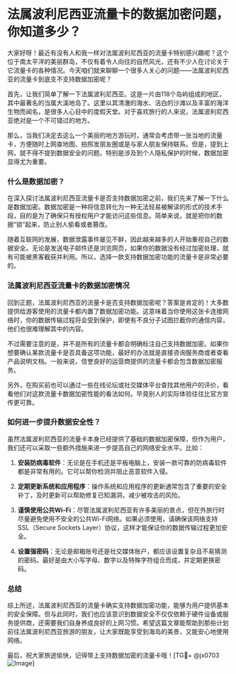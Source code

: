 # 法属波利尼西亚流量卡的数据加密问题，你知道多少？

大家好呀！最近有没有人和我一样对法属波利尼西亚的流量卡特别感兴趣呢？这个位于南太平洋的美丽群岛，不仅有着令人向往的自然风光，还有不少人在讨论关于它流量卡的各种情况。今天咱们就来聊聊一个很多人关心的问题——法属波利尼西亚的流量卡到底支不支持数据加密呢？

首先，让我们简单了解一下法属波利尼西亚。这是一片由118个岛屿组成的地区，其中最著名的当属大溪地岛了。这里以其清澈的海水、洁白的沙滩以及丰富的海洋生物而闻名，是很多人心目中的度假天堂。对于喜欢旅行的人来说，法属波利尼西亚绝对是一个不可错过的地方。

那么，当我们决定去这么一个美丽的地方游玩时，通常会考虑带一张当地的流量卡，方便随时上网查地图、拍照发朋友圈或是与家人朋友保持联系。但是，提到上网，就不得不提到数据安全的问题。特别是涉及到个人隐私保护的时候，数据加密显得尤为重要。

### 什么是数据加密？

在深入探讨法属波利尼西亚流量卡是否支持数据加密之前，我们先来了解一下什么是数据加密。数据加密是一种将信息转化为一种无法轻易被解读的形式的技术手段，目的是为了确保只有授权用户才能访问这些信息。简单来说，就是把你的数据“锁”起来，防止别人偷看或者篡改。

随着互联网的发展，数据泄露事件屡见不鲜，因此越来越多的人开始重视自己的数据安全。无论是发送电子邮件还是浏览网页，如果你的数据没有经过加密处理，就有可能被黑客截获并利用。所以，选择一款支持数据加密功能的流量卡是非常必要的。

### 法属波利尼西亚流量卡的数据加密情况

回到正题，法属波利尼西亚的流量卡是否支持数据加密呢？答案是肯定的！大多数提供给游客使用的流量卡都内置了数据加密功能。这意味着当你使用这张卡连接网络时，你的数据传输过程将会受到保护，即使有不良分子试图拦截你的通信内容，他们也很难理解其中的内容。

不过需要注意的是，并不是所有的流量卡都会明确标注自己支持数据加密。如果你想要确认某款流量卡是否具备这项功能，最好的办法就是直接咨询服务商或者查看产品说明文档。一般来说，信誉良好的运营商提供的流量卡都会包含数据加密服务。

另外，在购买前也可以通过一些在线论坛或社交媒体平台查找其他用户的评价，看看他们对这款流量卡数据加密性能的看法如何。毕竟别人的实际体验往往比官方宣传更可靠。

### 如何进一步提升数据安全性？

虽然法属波利尼西亚的流量卡本身已经提供了基础的数据加密保障，但作为用户，我们还可以采取一些额外措施来进一步提高自己的网络安全水平。比如：

1. **安装防病毒软件**：无论是在手机还是平板电脑上，安装一款可靠的防病毒软件都是非常有用的。它可以帮你检测并阻止恶意软件入侵。
   
2. **定期更新系统和应用程序**：操作系统和应用程序的更新通常包含了重要的安全补丁，及时更新可以帮助修复已知漏洞，减少被攻击的风险。

3. **谨慎使用公共Wi-Fi**：尽管法属波利尼西亚有许多美丽的景点，但在外旅行时尽量避免使用不安全的公共Wi-Fi网络。如果必须使用，请确保该网络支持SSL（Secure Sockets Layer）协议，这样才能保证你的数据传输过程更加安全。

4. **设置强密码**：无论是邮箱账号还是社交媒体账户，都应该设置复杂且不易猜测的密码。最好是由大小写字母、数字以及特殊字符组合而成，并定期更换密码。

### 总结

综上所述，法属波利尼西亚的流量卡确实支持数据加密功能，能够为用户提供基本的安全保障。但与此同时，我们也应该意识到数据安全不仅仅依赖于硬件设备或服务提供商，还需要我们自身养成良好的上网习惯。希望这篇文章能帮助到那些计划前往法属波利尼西亚旅游的朋友，让大家既能享受到海岛的美景，又能安心地使用网络。

最后，祝大家旅途愉快，记得带上支持数据加密的流量卡哦！[TG💪+ @jx0703 ![Image](https://github.com/user-attachments/assets/dbca1d08-cadb-493c-b0ec-ad6f7a83f270)]